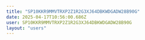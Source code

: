 ```yaml
---
title: "SP10KKR9MMVTRXP2Z1R2G3XJ64DBKWDGADW28B90G"
date: 2025-04-17T10:56:00.686Z
user: SP10KKR9MMVTRXP2Z1R2G3XJ64DBKWDGADW28B90G
layout: "users"
---
```

    